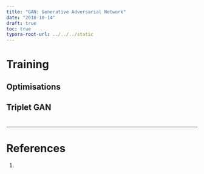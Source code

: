 ```yaml
---
title: "GAN: Generative Adversarial Network"
date: "2018-10-14"
draft: true
toc: true
typora-root-url: ../../../static
---
```




# Training 

## Optimisations 



## Triplet GAN



#



---

# References 

1. 